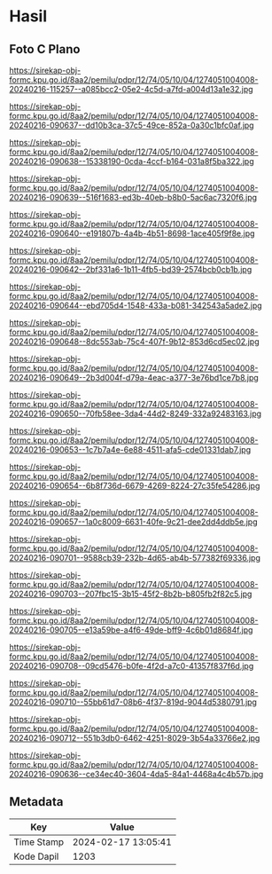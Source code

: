 # Hasil

## Foto C Plano

https://sirekap-obj-formc.kpu.go.id/8aa2/pemilu/pdpr/12/74/05/10/04/1274051004008-20240216-115257--a085bcc2-05e2-4c5d-a7fd-a004d13a1e32.jpg

https://sirekap-obj-formc.kpu.go.id/8aa2/pemilu/pdpr/12/74/05/10/04/1274051004008-20240216-090637--dd10b3ca-37c5-49ce-852a-0a30c1bfc0af.jpg

https://sirekap-obj-formc.kpu.go.id/8aa2/pemilu/pdpr/12/74/05/10/04/1274051004008-20240216-090638--15338190-0cda-4ccf-b164-031a8f5ba322.jpg

https://sirekap-obj-formc.kpu.go.id/8aa2/pemilu/pdpr/12/74/05/10/04/1274051004008-20240216-090639--516f1683-ed3b-40eb-b8b0-5ac6ac7320f6.jpg

https://sirekap-obj-formc.kpu.go.id/8aa2/pemilu/pdpr/12/74/05/10/04/1274051004008-20240216-090640--e191807b-4a4b-4b51-8698-1ace405f9f8e.jpg

https://sirekap-obj-formc.kpu.go.id/8aa2/pemilu/pdpr/12/74/05/10/04/1274051004008-20240216-090642--2bf331a6-1b11-4fb5-bd39-2574bcb0cb1b.jpg

https://sirekap-obj-formc.kpu.go.id/8aa2/pemilu/pdpr/12/74/05/10/04/1274051004008-20240216-090644--ebd705d4-1548-433a-b081-342543a5ade2.jpg

https://sirekap-obj-formc.kpu.go.id/8aa2/pemilu/pdpr/12/74/05/10/04/1274051004008-20240216-090648--8dc553ab-75c4-407f-9b12-853d6cd5ec02.jpg

https://sirekap-obj-formc.kpu.go.id/8aa2/pemilu/pdpr/12/74/05/10/04/1274051004008-20240216-090649--2b3d004f-d79a-4eac-a377-3e76bd1ce7b8.jpg

https://sirekap-obj-formc.kpu.go.id/8aa2/pemilu/pdpr/12/74/05/10/04/1274051004008-20240216-090650--70fb58ee-3da4-44d2-8249-332a92483163.jpg

https://sirekap-obj-formc.kpu.go.id/8aa2/pemilu/pdpr/12/74/05/10/04/1274051004008-20240216-090653--1c7b7a4e-6e88-4511-afa5-cde01331dab7.jpg

https://sirekap-obj-formc.kpu.go.id/8aa2/pemilu/pdpr/12/74/05/10/04/1274051004008-20240216-090654--6b8f736d-6679-4269-8224-27c35fe54286.jpg

https://sirekap-obj-formc.kpu.go.id/8aa2/pemilu/pdpr/12/74/05/10/04/1274051004008-20240216-090657--1a0c8009-6631-40fe-9c21-dee2dd4ddb5e.jpg

https://sirekap-obj-formc.kpu.go.id/8aa2/pemilu/pdpr/12/74/05/10/04/1274051004008-20240216-090701--9588cb39-232b-4d65-ab4b-577382f69336.jpg

https://sirekap-obj-formc.kpu.go.id/8aa2/pemilu/pdpr/12/74/05/10/04/1274051004008-20240216-090703--207fbc15-3b15-45f2-8b2b-b805fb2f82c5.jpg

https://sirekap-obj-formc.kpu.go.id/8aa2/pemilu/pdpr/12/74/05/10/04/1274051004008-20240216-090705--e13a59be-a4f6-49de-bff9-4c6b01d8684f.jpg

https://sirekap-obj-formc.kpu.go.id/8aa2/pemilu/pdpr/12/74/05/10/04/1274051004008-20240216-090708--09cd5476-b0fe-4f2d-a7c0-41357f837f6d.jpg

https://sirekap-obj-formc.kpu.go.id/8aa2/pemilu/pdpr/12/74/05/10/04/1274051004008-20240216-090710--55bb61d7-08b6-4f37-819d-9044d5380791.jpg

https://sirekap-obj-formc.kpu.go.id/8aa2/pemilu/pdpr/12/74/05/10/04/1274051004008-20240216-090712--551b3db0-6462-4251-8029-3b54a33766e2.jpg

https://sirekap-obj-formc.kpu.go.id/8aa2/pemilu/pdpr/12/74/05/10/04/1274051004008-20240216-090636--ce34ec40-3604-4da5-84a1-4468a4c4b57b.jpg


## Metadata

| Key        | Value               |
| ---------- | ------------------- |
| Time Stamp | 2024-02-17 13:05:41 |
| Kode Dapil | 1203                |



